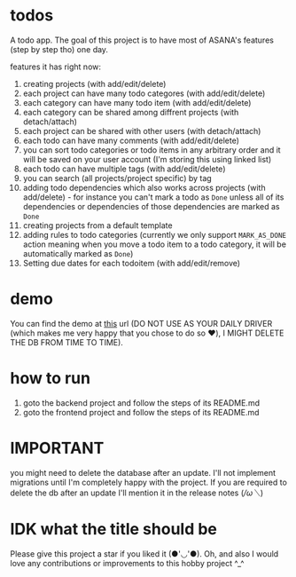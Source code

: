 # todos
A todo app. The goal of this project is to have most of ASANA's features (step by step tho)
one day.

features it has right now:
  1. creating projects (with add/edit/delete)
  2. each project can have many todo categores (with add/edit/delete)
  3. each category can have many todo item (with add/edit/delete)
  4. each category can be shared among diffrent projects (with detach/attach)
  5. each project can be shared with other users (with detach/attach)
  6. each todo can have many comments (with add/edit/delete)
  7. you can sort todo categories or todo items in any arbitrary order and it will be saved on your user account (I'm storing this using linked list)
  8. each todo can have multiple tags (with add/edit/delete)
  9. you can search (all projects/project specific) by tag
  10. adding todo dependencies which also works across projects (with add/delete) - for instance you can't mark a todo as `Done` unless all of its dependencies or dependencies of those dependencies are marked as `Done`
  11. creating projects from a default template
  12. adding rules to todo categories (currently we only support `MARK_AS_DONE` action meaning when you move a todo item to a todo category, it will be automatically marked as `Done`)
  13. Setting due dates for each todoitem (with add/edit/remove)
      
# demo
You can find the demo at [this](https://todos-fohoov.vercel.app/) url (DO NOT USE AS YOUR DAILY DRIVER (which makes me very happy that you chose to do so ❤️), I MIGHT DELETE THE DB FROM TIME TO TIME).

# how to run
  1. goto the backend project and follow the steps of its README.md
  2. goto the frontend project and follow the steps of its README.md

# IMPORTANT
you might need to delete the database after an update. I'll not implement migrations until I'm completely happy with the project. If you are required to delete the db after an update I'll mention it in the release notes (*/ω＼*)

# IDK what the title should be
Please give this project a star if you liked it (●'◡'●). Oh, and also I would love any contributions or improvements to this hobby project ^_^

